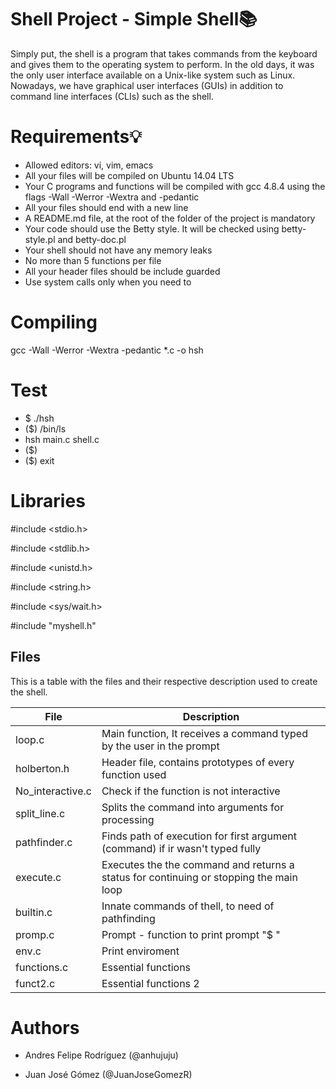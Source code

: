 # Shell Project - Simple Shell:books:

Simply put, the shell is a program that takes commands from the keyboard and gives them to the operating system to perform. In the old days, it was the only user interface available on a Unix-like system such as Linux. Nowadays, we have graphical user interfaces (GUIs) in addition to command line interfaces (CLIs) such as the shell.


# Requirements:bulb:

- Allowed editors: vi, vim, emacs
- All your files will be compiled on Ubuntu 14.04 LTS
- Your C programs and functions will be compiled with gcc 4.8.4 using the flags -Wall -Werror -Wextra and -pedantic
- All your files should end with a new line
- A README.md file, at the root of the folder of the project is mandatory
- Your code should use the Betty style. It will be checked using betty-style.pl and betty-doc.pl
- Your shell should not have any memory leaks
- No more than 5 functions per file
- All your header files should be include guarded
- Use system calls only when you need to

# Compiling

gcc -Wall -Werror -Wextra -pedantic *.c -o hsh

# Test

- $ ./hsh
- ($) /bin/ls
- hsh main.c shell.c
- ($)
- ($) exit

# Libraries

#include <stdio.h>

#include <stdlib.h>

#include <unistd.h>

#include <string.h>

#include <sys/wait.h>

#include "myshell.h"

## Files

This is a table with the files and their respective description used to create the shell.

| File | Description |
| --- | --- |
| loop.c | Main function, It receives a command typed by the user in the prompt |
| holberton.h | Header file, contains prototypes of every function used |
| No_interactive.c | Check if the function is not interactive |
| split_line.c | Splits the command into arguments for processing |
| pathfinder.c | Finds path of execution for first argument (command) if ir wasn't typed fully |
| execute.c | Executes the the command and returns a status for continuing or stopping the main loop |
| builtin.c | Innate commands of thell, to need of pathfinding |
| promp.c |Prompt - function to print prompt "$ " |
| env.c | Print enviroment |
| functions.c | Essential functions |
| funct2.c | Essential functions 2 |

# Authors

- Andres Felipe Rodríguez (@anhujuju)

- Juan José Gómez (@JuanJoseGomezR)
